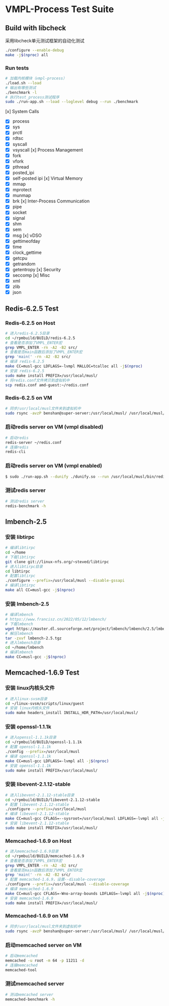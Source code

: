 # VMPL-Process Test Suite
## Build with libcheck
采用libcheck单元测试框架的自动化测试
~~~bash
./configure --enable-debug
make -j$(nproc) all
~~~

### Run tests
~~~bash
# 加载内核模块（vmpl-process）
./load.sh --load
# 输出有哪些测试
./benchmark -l
# 执行test_process测试程序
sudo ./run-app.sh --load --loglevel debug --run ./benchmark
~~~

[x] System Calls
- [x] process
- [x] sys
- [x] prctl
- [x] rdtsc
- [x] syscall
- [x] vsyscall
[x] Process Management
- [x] fork
- [x] vfork
- [x] pthread
- [x] posted_ipi
- [x] self-posted ipi
[x] Virtual Memory
- [x] mmap
- [x] mprotect
- [x] munmap
- [x] brk
[x] Inter-Process Communication
- [x] pipe
- [x] socket
- [x] signal
- [x] shm
- [x] sem
- [x] msg
[x] vDSO
- [x] gettimeofday
- [x] time
- [x] clock_gettime
- [x] getcpu
- [x] getrandom
- [x] getentropy
[x] Security
- [x] seccomp
[x] Misc
- [x] xml
- [x] zlib
- [x] json

## Redis-6.2.5 Test
### Redis-6.2.5 on Host
```bash
# 进入redis-6.2.5目录
cd ~/rpmbuild/BUILD/redis-6.2.5
# 查看是否添加了VMPL_ENTER宏
grep VMPL_ENTER -rn -A2 -B2 src/
# 查看是否main函数后添加了VMPL_ENTER宏
grep 'main(' -rn -A2 -B2 src/
# 编译 redis-6.2.5
make CC=musl-gcc LDFLAGS=-lvmpl MALLOC=tcalloc all -j$(nproc)
# 安装 redis-6.2.5
sudo make install PREFIX=/usr/local/musl/
# 将redis.conf文件拷贝到虚拟机中
scp redis.conf amd-guest:~/redis.conf
```

### Redis-6.2.5 on VM
```bash
# 同步/usr/local/musl文件夹到虚拟机中
sudo rsync -avzP benshan@super-server:/usr/local/musl/ /usr/local/musl/
```

### 启动redis server on VM (vmpl disabled)
```bash
# 启动redis
redis-server ~/redis.conf
# 连接redis
redis-cli
```

### 启动redis server on VM (vmpl enabled)
```bash
$ sudo ./run-app.sh --dunify ./dunify.so --run /usr/local/musl/bin/redis-server ./redis.conf
```

### 测试redis server
```bash
# 测试redis server
redis-benchmark -h
```

## lmbench-2.5
### 安装 libtirpc
```bash
# 编译libtirpc
cd ~/home
# 下载libtirpc
git clone git://linux-nfs.org/~steved/libtirpc
# 进入libtirpc目录
cd libtirpc
# 配置libtirpc
./configure --prefix=/usr/local/musl --disable-gssapi
# 编译libtirpc
make all CC=musl-gcc -j$(nproc)
```

### 安装 lmbench-2.5
```bash
# 编译lmbench
# https://www.francisz.cn/2022/05/12/lmbench/
# 下载lmbench
wget https://master.dl.sourceforge.net/project/lmbench/lmbench/2.5/lmbench-2.5.tgz
# 解压lmbench
tar -zxvf lmbench-2.5.tgz
# 进入lmbench目录
cd ~/home/lmbench
# 编译lmbench
make CC=musl-gcc -j$(nproc)
```

## Memcached-1.6.9 Test
### 安装 linux内核头文件
```bash
# 进入linux-svsm目录
cd ~/linux-svsm/scripts/linux/guest
# 安装 linux内核头文件
sudo make headers_install INSTALL_HDR_PATH=/usr/local/musl/
```
### 安装 openssl-1.1.1k
```bash
# 进入openssl-1.1.1k目录
cd ~/rpmbuild/BUILD/openssl-1.1.1k
# 配置 openssl-1.1.1k
./config --prefix=/usr/local/musl
# 编译 openssl-1.1.1k
make CC=musl-gcc LDFLAGS=-lvmpl all -j$(nproc)
# 安装 openssl-1.1.1k
sudo make install PREFIX=/usr/local/musl/
```

### 安装 libevent-2.1.12-stable
```bash
# 进入libevent-2.1.12-stable目录
cd ~/rpmbuild/BUILD/libevent-2.1.12-stable
# 配置 libevent-2.1.12-stable
./configure --prefix=/usr/local/musl
# 编译 libevent-2.1.12-stable
make CC=musl-gcc CFLAGS=--sysroot=/usr/local/musl LDFLAGS=-lvmpl all -j$(nproc)
# 安装 libevent-2.1.12-stable
sudo make install PREFIX=/usr/local/musl/
```

### Memcached-1.6.9 on Host
```bash
# 进入memcached-1.6.9目录
cd ~/rpmbuild/BUILD/memcached-1.6.9
# 查看是否添加了VMPL_ENTER宏
grep VMPL_ENTER -rn -A2 -B2 src/
# 查看是否main函数后添加了VMPL_ENTER宏
grep 'main(' -rn -A2 -B2 src/
# 配置 memcached-1.6.9，设置--disable-coverage
./configure --prefix=/usr/local/musl --disable-coverage
# 编译 memcached-1.6.9
make CC=musl-gcc CFLAGS=-Wno-array-bounds LDFLAGS=-lvmpl all -j$(nproc)
# 安装 memcached-1.6.9
sudo make install PREFIX=/usr/local/musl/
```

### Memcached-1.6.9 on VM
```bash
# 同步/usr/local/musl文件夹到虚拟机中
sudo rsync -avzP benshan@super-server:/usr/local/musl/ /usr/local/musl/
```

### 启动memcached server on VM
```bash
# 启动memcached
memcached -u root -m 64 -p 11211 -d
# 连接memcached
memcached-tool
```

### 测试memcached server
```bash
# 测试memcached server
memcached-benchmark -h
```